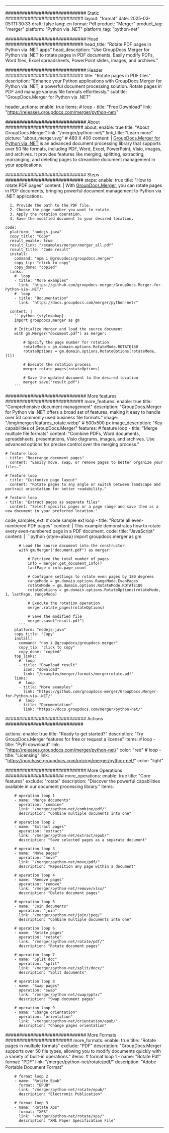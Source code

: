 
---
############################# Static ############################
layout: "format"
date:  2025-03-05T11:30:33
draft: false
lang: en
format: Pdf
product: "Merger"
product_tag: "merger"
platform: "Python via .NET"
platform_tag: "python-net"

############################# Head ############################
head_title: "Rotate PDF pages in Python via .NET apps"
head_description: "Use GroupDocs.Merger for Python via .NET to rotate pages in PDF documents. Easily modify PDFs, Word files, Excel spreadsheets, PowerPoint slides, images, and archives."

############################# Header ############################
title: "Rotate pages in PDF files" 
description: "Enhance your Python applications with GroupDocs.Merger for Python via .NET, a powerful document processing solution. Rotate pages in PDF and manage various file formats effortlessly."
subtitle: "GroupDocs.Merger for Python via .NET" 

header_actions:
  enable: true
  items:
    #  loop
    - title: "Free Download"
      link: "https://releases.groupdocs.com/merger/python-net/"
      
############################# About ############################
about:
    enable: true
    title: "About GroupDocs.Merger"
    link: "/merger/python-net/"
    link_title: "Learn more"
    picture: "about_merger.svg" # 480 X 400
    content: |
       [GroupDocs.Merger for Python via .NET](/merger/python-net/) is an advanced document processing library that supports over 50 file formats, including PDF, Word, Excel, PowerPoint, Visio, images, and archives. It provides features like merging, splitting, extracting, rearranging, and deleting pages to streamline document management in your applications.

############################# Steps ############################
steps:
    enable: true
    title: "How to rotate PDF pages"
    content: |
      With [GroupDocs.Merger](/merger/python-net/), you can rotate pages in PDF documents, bringing powerful document management to Python via .NET applications.
      
      1. Provide the path to the PDF file.
      2. Choose the page number you want to rotate.
      3. Apply the rotation operation.
      4. Save the modified document to your desired location.
   
    code:
      platform: "nodejs-java"
      copy_title: "Copy"
      result_enable: true
      result_link: "/examples/merger/merger_all.pdf"
      result_title: "Code result"
      install:
        command: "npm i @groupdocs/groupdocs.merger"
        copy_tip: "click to copy"
        copy_done: "copied"
      links:
        #  loop
        - title: "More examples"
          link: "https://github.com/groupdocs-merger/GroupDocs.Merger-for-Python-via-.NET/"
        #  loop
        - title: "Documentation"
          link: "https://docs.groupdocs.com/merger/python-net/"
          
      content: |
        ```python {style=abap}
        import groupdocs.merger as gm

        # Initialize Merger and load the source document
        with gm.Merger("document.pdf") as merger:
            
            # Specify the page number for rotation
            rotateMode = gm.domain.options.RotateMode.ROTATE180
            rotateOptions = gm.domain.options.RotateOptions(rotateMode, [1])

            # Execute the rotation process
            merger.rotate_pages(rotateOptions)

            # Save the updated document to the desired location
            merger.save("result.pdf")
        ```            

############################# More features ############################
more_features:
  enable: true
  title: "Comprehensive document management"
  description: "GroupDocs.Merger for Python via .NET offers a broad set of features, making it easy to handle over 50 commonly used business file formats."
  image: "/img/merger/features_rotate.webp" # 500x500 px
  image_description: "Key capabilities of GroupDocs.Merger"
  features:
    # feature loop
    - title: "Merge multiple file formats"
      content: "Combine PDFs, Word documents, spreadsheets, presentations, Visio diagrams, images, and archives. Use advanced options for precise control over the merging process."

    # feature loop
    - title: "Rearrange document pages"
      content: "Easily move, swap, or remove pages to better organize your files."

    # feature loop
    - title: "Customize page layout"
      content: "Rotate pages to any angle or switch between landscape and portrait orientation for better readability."

    # feature loop
    - title: "Extract pages as separate files"
      content: "Select specific pages or a page range and save them as a new document in your preferred location."
      
  code_samples_ext:
    # code sample ext loop
    - title: "Rotate all even-numbered PDF pages"
      content: |
        This example demonstrates how to rotate every even-numbered page in a PDF document.
      code:
        title: "JavaScript"
        content: |
          ```python {style=abap}
          import groupdocs.merger as gm
          
          # Load the source document into the constructor
          with gm.Merger("document.pdf") as merger:
            
              # Retrieve the total number of pages
              info = merger.get_document_info()
              lastPage = info.page_count

              # Configure settings to rotate even pages by 180 degrees
              rangeMode = gm.domain.options.RangeMode.EvenPages
              rotateMode = gm.domain.options.RotateMode.ROTATE180
              rotateOptions = gm.domain.options.RotateOptions(rotateMode, 1, lastPage, rangeMode)
          
              # Execute the rotation operation
              merger.rotate_pages(rotateOptions)

              # Save the modified file
              merger.save("result.pdf")
          ```
        platform: "nodejs-java"
        copy_title: "Copy"
        install:
          command: "npm i @groupdocs/groupdocs.merger"
          copy_tip: "click to copy"
          copy_done: "copied"
        top_links:
          #  loop
          - title: "Download result"
            icon: "download"
            link: "/examples/merger/formats/mergerrotate.pdf"
        links:
          #  loop
          - title: "More examples"
            link: "https://github.com/groupdocs-merger/GroupDocs.Merger-for-Python-via-.NET/"
          #  loop
          - title: "Documentation"
            link: "https://docs.groupdocs.com/merger/python-net/"
            

            


############################# Actions ############################

actions:
  enable: true
  title: "Ready to get started?"
  description: "Try GroupDocs.Merger features for free or request a license"
  items:
    #  loop
    - title: "PyPi download"
      link: "https://releases.groupdocs.com/merger/python-net/"
      color: "red"
        #  loop
    - title: "Licensing"
      link: "https://purchase.groupdocs.com/pricing/merger/python-net/"
      color: "light"


############################# More Operations #####################
more_operations:
    enable: true
    title: "Core features"
    exclude: "rotate"
    description: "Discover the powerful capabilities available in our document processing library."
    items: 
          
        # operation loop 1
        - name: "Merge documents"
          operation: "combine"
          link: "/merger/python-net/combine/pdf/"
          description: "Combine multiple documents into one"

        # operation loop 2
        - name: "Extract pages"
          operation: "extract"
          link: "/merger/python-net/extract/epub/"
          description: "Save selected pages as a separate document"

        # operation loop 3
        - name: "Move pages"
          operation: "move"
          link: "/merger/python-net/move/pdf/"
          description: "Reposition any page within a document"

        # operation loop 4
        - name: "Remove pages"
          operation: "remove"
          link: "/merger/python-net/remove/xlsx/"
          description: "Delete document pages"

        # operation loop 5
        - name: "Join documents"
          operation: "join"
          link: "/merger/python-net/join/jpeg/"
          description: "Combine multiple documents into one"

        # operation loop 6
        - name: "Rotate pages"
          operation: "rotate"
          link: "/merger/python-net/rotate/pdf/"
          description: "Rotate document pages"

        # operation loop 7
        - name: "Split doc"
          operation: "split"
          link: "/merger/python-net/split/docx/"
          description: "Split documents"

        # operation loop 8
        - name: "Swap pages"
          operation: "swap"
          link: "/merger/python-net/swap/pptx/"
          description: "Swap document pages"

        # operation loop 9
        - name: "Change orientation"
          operation: "orientation"
          link: "/merger/python-net/orientation/epub/"
          description: "Change pages orientation"
          
        
          
############################# More Formats ########################
more_formats:
    enable: true
    title: "Rotate pages in multiple formats"
    exclude: "PDF"
    description: "GroupDocs.Merger supports over 50 file types, allowing you to modify documents quickly with a variety of built-in operations."
    items: 
        # format loop 1
        - name: "Rotate Pdf"
          format: "PDF"
          link: "/merger/python-net/rotate/pdf/"
          description: "Adobe Portable Document Format"

        # format loop 2
        - name: "Rotate Epub"
          format: "EPUB"
          link: "/merger/python-net/rotate/epub/"
          description: "Electronic Publication"

        # format loop 3
        - name: "Rotate Xps"
          format: "XPS"
          link: "/merger/python-net/rotate/xps/"
          description: "XML Paper Specification File"


---